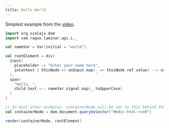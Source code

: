 ```yaml
---
title: Hello World 
---
```


Simplest example from the [video](https://www.youtube.com/watch?v=L_AHCkl6L-Q).

<div class = "mdoc-example">

```scala mdoc:js
import org.scalajs.dom
import com.raquo.laminar.api.L._

val nameVar = Var(initial = "world")

val rootElement = div(
  input(
    placeholder := "Enter your name here",
    inContext { thisNode => onInput.map(_ => thisNode.ref.value) --> nameVar }
  ),
  span(
    "Hello, ",
    child.text <-- nameVar.signal.map(_.toUpperCase)
  )
)

// In most other examples, containerNode will be set to this behind the scenes
val containerNode = dom.document.querySelector("#mdoc-html-run0")

render(containerNode, rootElement)
```

</div>

